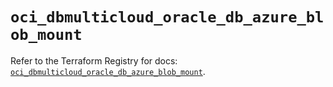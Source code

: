 # `oci_dbmulticloud_oracle_db_azure_blob_mount`

Refer to the Terraform Registry for docs: [`oci_dbmulticloud_oracle_db_azure_blob_mount`](https://registry.terraform.io/providers/hashicorp/oci/7.19.0/docs/resources/dbmulticloud_oracle_db_azure_blob_mount).
